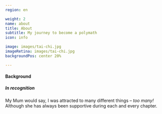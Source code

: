 ```yaml
---
region: en

weight: 2
name: about
title: About
subtitle: My journey to become a polymath
icon: info

image: images/tai-chi.jpg
imageRetina: images/tai-chi.jpg
backgroundPos: center 20%

---
```


<!--image: images/IMG_2754-adaptation-1x.jpg
imageRetina: images/IMG_2754-adaptation-2x.jpg-->

#### Background

##### In recognition

My Mum would say, I was attracted to many different things – _too many!_ Although she has always been supportive during each and every chapter.
